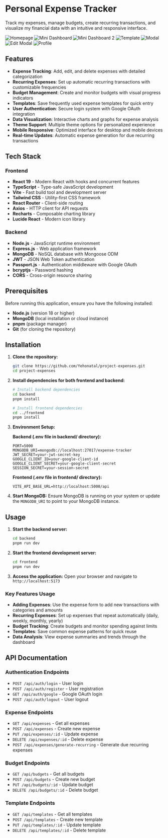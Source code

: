 # Personal Expense Tracker

Track my expenses, manage budgets, create recurring transactions, and visualize my financial data with an intuitive and responsive interface.


![Homepage](./preview/home.png)
![Mini Dashboard](./preview/dashboard.png)
![Mini Dashboard 2](./preview/dashboard2.png)
![Template](./preview/templates.png)
![Modal](./preview/modal.png)
![Edit Modal](./preview/editmodal.png)
![Profile](./preview/profile.png)

## Features

- **Expense Tracking**: Add, edit, and delete expenses with detailed categorization
- **Recurring Expenses**: Set up automatic recurring transactions with customizable frequencies
- **Budget Management**: Create and monitor budgets with visual progress indicators
- **Templates**: Save frequently used expense templates for quick entry
- **User Authentication**: Secure login system with Google OAuth integration
- **Data Visualization**: Interactive charts and graphs for expense analysis
- **Theme Support**: Multiple theme options for personalized experience
- **Mobile Responsive**: Optimized interface for desktop and mobile devices
- **Real-time Updates**: Automatic expense generation for due recurring transactions

## Tech Stack

### Frontend
- **React 19** - Modern React with hooks and concurrent features
- **TypeScript** - Type-safe JavaScript development
- **Vite** - Fast build tool and development server
- **Tailwind CSS** - Utility-first CSS framework
- **React Router** - Client-side routing
- **Axios** - HTTP client for API requests
- **Recharts** - Composable charting library
- **Lucide React** - Modern icon library

### Backend
- **Node.js** - JavaScript runtime environment
- **Express.js** - Web application framework
- **MongoDB** - NoSQL database with Mongoose ODM
- **JWT** - JSON Web Token authentication
- **Passport.js** - Authentication middleware with Google OAuth
- **bcryptjs** - Password hashing
- **CORS** - Cross-origin resource sharing

## Prerequisites

Before running this application, ensure you have the following installed:

- **Node.js** (version 18 or higher)
- **MongoDB** (local installation or cloud instance)
- **pnpm** (package manager)
- **Git** (for cloning the repository)

## Installation

1. **Clone the repository:**
   ```bash
   git clone https://github.com/Yehonatal/project-expenses.git
   cd project-expenses
   ```

2. **Install dependencies for both frontend and backend:**
   ```bash
   # Install backend dependencies
   cd backend
   pnpm install

   # Install frontend dependencies
   cd ../frontend
   pnpm install
   ```

3. **Environment Setup:**

   **Backend (.env file in backend/ directory):**
   ```env
   PORT=5000
   MONGODB_URI=mongodb://localhost:27017/expense-tracker
   JWT_SECRET=your-jwt-secret-key
   GOOGLE_CLIENT_ID=your-google-client-id
   GOOGLE_CLIENT_SECRET=your-google-client-secret
   SESSION_SECRET=your-session-secret
   ```

   **Frontend (.env file in frontend/ directory):**
   ```env
   VITE_API_BASE_URL=http://localhost:5000/api
   ```

4. **Start MongoDB:**
   Ensure MongoDB is running on your system or update the `MONGODB_URI` to point to your MongoDB instance.

## Usage

1. **Start the backend server:**
   ```bash
   cd backend
   pnpm run dev
   ```

2. **Start the frontend development server:**
   ```bash
   cd frontend
   pnpm run dev
   ```

3. **Access the application:**
   Open your browser and navigate to `http://localhost:5173`

### Key Features Usage

- **Adding Expenses**: Use the expense form to add new transactions with categories and amounts
- **Recurring Expenses**: Set up expenses that repeat automatically (daily, weekly, monthly, yearly)
- **Budget Tracking**: Create budgets and monitor spending against limits
- **Templates**: Save common expense patterns for quick reuse
- **Data Analysis**: View expense summaries and trends through the dashboard

## API Documentation

### Authentication Endpoints
- `POST /api/auth/login` - User login
- `POST /api/auth/register` - User registration
- `GET /api/auth/google` - Google OAuth login
- `POST /api/auth/logout` - User logout

### Expense Endpoints
- `GET /api/expenses` - Get all expenses
- `POST /api/expenses` - Create new expense
- `PUT /api/expenses/:id` - Update expense
- `DELETE /api/expenses/:id` - Delete expense
- `POST /api/expenses/generate-recurring` - Generate due recurring expenses

### Budget Endpoints
- `GET /api/budgets` - Get all budgets
- `POST /api/budgets` - Create new budget
- `PUT /api/budgets/:id` - Update budget
- `DELETE /api/budgets/:id` - Delete budget

### Template Endpoints
- `GET /api/templates` - Get all templates
- `POST /api/templates` - Create new template
- `PUT /api/templates/:id` - Update template
- `DELETE /api/templates/:id` - Delete template
